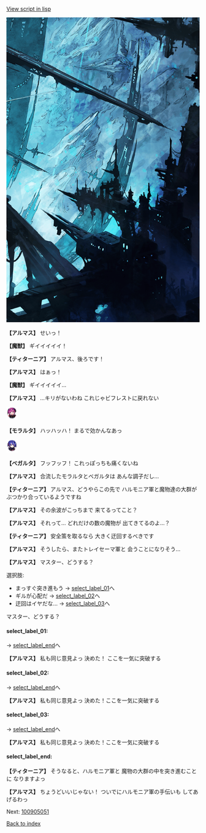 [View script in lisp](../scripts/100905043.txt)

![underground_world_2.png](../images/backgrounds/underground_world_2.png)

**【アルマス】**
せいっ！

**【魔獣】**
ギイイイイイ！

**【ティターニア】**
アルマス、後ろです！

**【アルマス】**
はぁっ！

**【魔獣】**
ギイイイイイ…

**【アルマス】**
…キリがないわね
これじゃビフレストに戻れない

<img src="../images/units/3104011.png" alt="3104011.png" height="34"/>

**【モラルタ】**
ハッハッハ！
まるで効かんなあっ

<img src="../images/units/3104111.png" alt="3104111.png" height="34"/>

**【ベガルタ】**
フッフッフ！
これっぽっちも痛くないね

**【アルマス】**
合流したモラルタとベガルタは
あんな調子だし…

**【ティターニア】**
アルマス、どうやらこの先で
ハルモニア軍と魔物達の大群が
ぶつかり合っているようですね

**【アルマス】**
その余波がこっちまで
来てるってこと？

**【アルマス】**
それって…
どれだけの数の魔物が
出てきてるのよ…？

**【ティターニア】**
安全策を取るなら
大きく迂回するべきです

**【アルマス】**
そうしたら、またトレイセーマ軍と
会うことになりそう…

**【アルマス】**
マスター、どうする？

選択肢:
- まっすぐ突き進もう → [select_label_01](#select_label_01)へ
- ギルが心配だ → [select_label_02](#select_label_02)へ
- 迂回はイヤだな… → [select_label_03](#select_label_03)へ

マスター、どうする？

#### select_label_01:
 → [select_label_end](#select_label_end)へ

**【アルマス】**
私も同じ意見よっ
決めた！
ここを一気に突破する

#### select_label_02:
 → [select_label_end](#select_label_end)へ

**【アルマス】**
私も同じ意見よっ
決めた！ここを一気に突破する

#### select_label_03:
 → [select_label_end](#select_label_end)へ

**【アルマス】**
私も同じ意見よっ
決めた！ここを一気に突破する

#### select_label_end:

**【ティターニア】**
そうなると、ハルモニア軍と
魔物の大群の中を突き進むことに
なりますよっ

**【アルマス】**
ちょうどいいじゃない！
ついでにハルモニア軍の手伝いも
してあげるわっ

Next: [100905051](100905051.md)

[Back to index](index.md)
